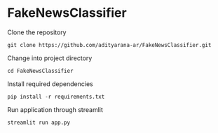 # FakeNewsClassifier
Clone the repository
```
git clone https://github.com/adityarana-ar/FakeNewsClassifier.git
```
Change into project directory
```
cd FakeNewsClassifier
```
Install required dependencies
```
pip install -r requirements.txt
```
Run application through streamlit
```
streamlit run app.py
```